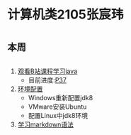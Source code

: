 # 计算机类2105张宸玮
#
## 本周
##
1. [观看B站课程学习java](https://www.bilibili.com/video/BV1DQ4y1Z7RM)
    - 目前进度:[P37](https://www.bilibili.com/video/BV1DQ4y1Z7RM?p=37)
2. [环境配置](https://www.bilibili.com/video/BV1Px411f7Tf?from=search&seid=13705396890489737868&spm_id_from=333.337.0.0)
    - Windows重新配置jdk8
    - VMware安装Ubuntu
    - 配置Linux中jdk8环境
3. [学习markdown语法](https://www.runoob.com/markdown/md-tutorial.html)



